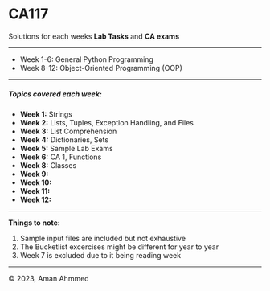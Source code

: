 # CA117

Solutions for each weeks **Lab Tasks** and **CA exams**

---

* Week 1-6:	General Python Programming
* Week 8-12:	Object-Oriented Programming (OOP)

---

##### Topics covered each week:

* **Week 1:**		Strings
* **Week 2:**		Lists, Tuples, Exception Handling, and Files
* **Week 3:**		List Comprehension
* **Week 4:**		Dictionaries, Sets
* **Week 5:**		Sample Lab Exams
* **Week 6:**		CA 1, Functions
* **Week 8:**		Classes
* **Week 9:**
* **Week 10:**
* **Week 11:**
* **Week 12:**

---

**Things to note:**

1. Sample input files are included but not exhaustive
2. The Bucketlist excercises might be different for year to year
3. Week 7 is excluded due to it being reading week

---

© 2023, Aman Ahmmed
